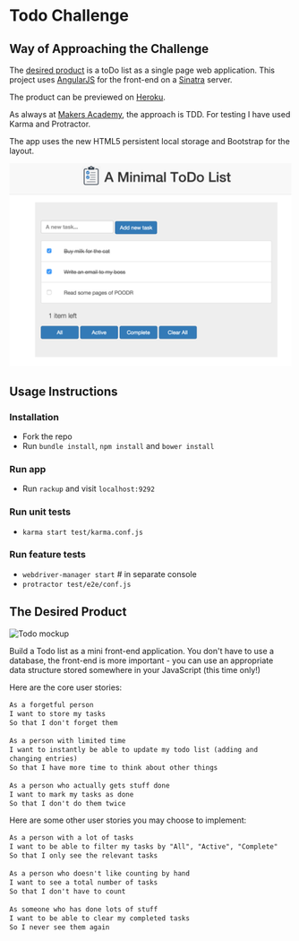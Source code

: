 # Todo Challenge

## Way of Approaching the Challenge

The [desired product](#desired-product) is a toDo list as a single page web application. This project uses [AngularJS](https://www.angularjs.org) for the front-end on a [Sinatra](http://sinatrarb.com) server. 

The product can be previewed on [Heroku](https://minimal-todo-list.herokuapp.com/).

As always at [Makers Academy](http://www.makersacadamy.com), the approach is TDD. For testing I have used Karma and Protractor.

The app uses the new HTML5 persistent local storage and Bootstrap for the layout.

![screenshot](/public/images/screenshot.png)

## Usage Instructions

### Installation
* Fork the repo
* Run `bundle install`, `npm install` and `bower install`  

### Run app
* Run `rackup` and visit `localhost:9292`

### Run unit tests
* `karma start test/karma.conf.js`

### Run feature tests
* `webdriver-manager start`  # in separate console
* `protractor test/e2e/conf.js`

## The Desired Product

![Todo mockup](https://makersacademy.mybalsamiq.com/mockups/2914603.png?key=afabb09aef2901a2732515ae4349c1ec0458294b)

Build a Todo list as a mini front-end application. You don't have to use a database, the front-end is more important - you can use an appropriate data structure stored somewhere in your JavaScript (this time only!)

Here are the core user stories:

```
As a forgetful person
I want to store my tasks
So that I don't forget them

As a person with limited time
I want to instantly be able to update my todo list (adding and changing entries)
So that I have more time to think about other things

As a person who actually gets stuff done
I want to mark my tasks as done
So that I don't do them twice
```

Here are some other user stories you may choose to implement:

```
As a person with a lot of tasks
I want to be able to filter my tasks by "All", "Active", "Complete"
So that I only see the relevant tasks

As a person who doesn't like counting by hand
I want to see a total number of tasks
So that I don't have to count

As someone who has done lots of stuff
I want to be able to clear my completed tasks
So I never see them again
```


